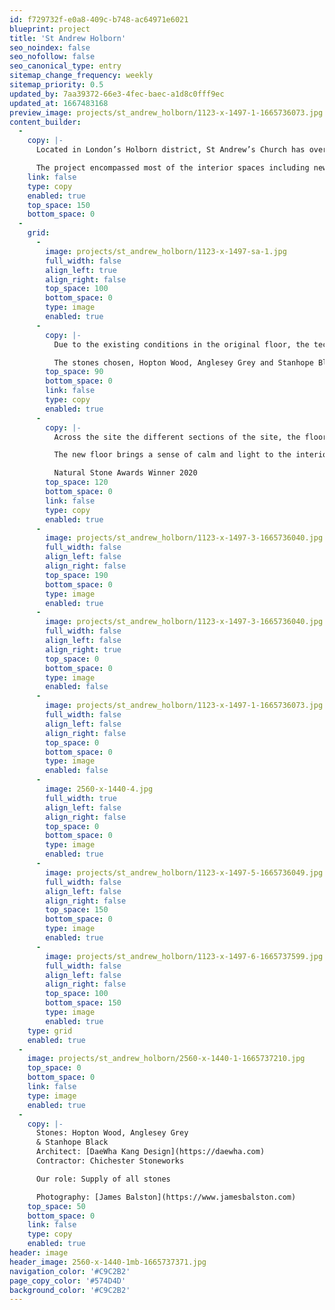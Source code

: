 ```yaml
---
id: f729732f-e0a8-409c-b748-ac64971e6021
blueprint: project
title: 'St Andrew Holborn'
seo_noindex: false
seo_nofollow: false
seo_canonical_type: entry
sitemap_change_frequency: weekly
sitemap_priority: 0.5
updated_by: 7aa39372-66e3-4fec-baec-a1d8c0fff9ec
updated_at: 1667483168
preview_image: projects/st_andrew_holborn/1123-x-1497-1-1665736073.jpg
content_builder:
  -
    copy: |-
      Located in London’s Holborn district, St Andrew’s Church has over 1000 years of history and today operates as a Guild Church.

      The project encompassed most of the interior spaces including new stone flooring to the baptistry, sanctuary, lady chapel, and main nave as well as several other stone elements.
    link: false
    type: copy
    enabled: true
    top_space: 150
    bottom_space: 0
  -
    grid:
      -
        image: projects/st_andrew_holborn/1123-x-1497-sa-1.jpg
        full_width: false
        align_left: true
        align_right: false
        top_space: 100
        bottom_space: 0
        type: image
        enabled: true
      -
        copy: |-
          Due to the existing conditions in the original floor, the technical demands surrounding the selection of stones were challenging.

          The stones chosen, Hopton Wood, Anglesey Grey and Stanhope Black are all British materials with a distinguished history of use for decorative interior work in many of the country’s grandest buildings.
        top_space: 90
        bottom_space: 0
        link: false
        type: copy
        enabled: true
      -
        copy: |-
          Across the site the different sections of the site, the floor designs required exceptional accuracy and precision in detailing, manufacture and installation. To achieve the complex geometric intent and the very fine joints.

          The new floor brings a sense of calm and light to the interior. The dark accents just off-grid suggest the ebb and flow of movement within a grand constellation and focus attention towards the liturgical high points.

          Natural Stone Awards Winner 2020
        top_space: 120
        bottom_space: 0
        link: false
        type: copy
        enabled: true
      -
        image: projects/st_andrew_holborn/1123-x-1497-3-1665736040.jpg
        full_width: false
        align_left: false
        align_right: false
        top_space: 190
        bottom_space: 0
        type: image
        enabled: true
      -
        image: projects/st_andrew_holborn/1123-x-1497-3-1665736040.jpg
        full_width: false
        align_left: false
        align_right: true
        top_space: 0
        bottom_space: 0
        type: image
        enabled: false
      -
        image: projects/st_andrew_holborn/1123-x-1497-1-1665736073.jpg
        full_width: false
        align_left: false
        align_right: false
        top_space: 0
        bottom_space: 0
        type: image
        enabled: false
      -
        image: 2560-x-1440-4.jpg
        full_width: true
        align_left: false
        align_right: false
        top_space: 0
        bottom_space: 0
        type: image
        enabled: true
      -
        image: projects/st_andrew_holborn/1123-x-1497-5-1665736049.jpg
        full_width: false
        align_left: false
        align_right: false
        top_space: 150
        bottom_space: 0
        type: image
        enabled: true
      -
        image: projects/st_andrew_holborn/1123-x-1497-6-1665737599.jpg
        full_width: false
        align_left: false
        align_right: false
        top_space: 100
        bottom_space: 150
        type: image
        enabled: true
    type: grid
    enabled: true
  -
    image: projects/st_andrew_holborn/2560-x-1440-1-1665737210.jpg
    top_space: 0
    bottom_space: 0
    link: false
    type: image
    enabled: true
  -
    copy: |-
      Stones: Hopton Wood, Anglesey Grey 
      & Stanhope Black
      Architect: [DaeWha Kang Design](https://daewha.com)
      Contractor: Chichester Stoneworks

      Our role: Supply of all stones

      Photography: [James Balston](https://www.jamesbalston.com)
    top_space: 50
    bottom_space: 0
    link: false
    type: copy
    enabled: true
header: image
header_image: 2560-x-1440-1mb-1665737371.jpg
navigation_color: '#C9C2B2'
page_copy_color: '#574D4D'
background_color: '#C9C2B2'
---
```

